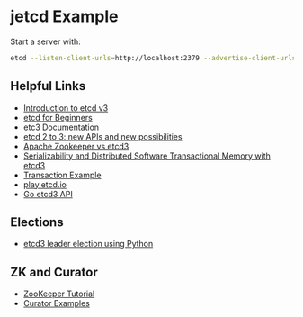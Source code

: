 # jetcd Example

Start a server with:
```bash
etcd --listen-client-urls=http://localhost:2379 --advertise-client-urls=http://localhost:2379
```

## Helpful Links
* [Introduction to etcd v3](https://www.youtube.com/watch?v=hQigKX0MxPw)
* [etcd for Beginners](https://www.youtube.com/watch?v=L9xkXzpEY6Q)
* [etc3 Documentation](https://github.com/etcd-io/etcd/blob/master/Documentation/docs.md)
* [etcd 2 to 3: new APIs and new possibilities](https://www.compose.com/articles/etcd2to3-new-apis-and-new-possibilities/)
* [Apache Zookeeper vs etcd3](https://medium.com/@Imesha94/apache-curator-vs-etcd3-9c1362600b26)
* [Serializability and Distributed Software Transactional Memory with etcd3](https://coreos.com/blog/transactional-memory-with-etcd3.html)
* [Transaction Example](https://banzaicloud.com/blog/jetcd_bug/)
* [play.etcd.io](http://play.etcd.io/play)
* [Go etcd3 API](https://godoc.org/github.com/coreos/etcd/clientv3)

## Elections
* [etcd3 leader election using Python](https://www.sandtable.com/etcd3-leader-election-using-python/)

## ZK and Curator
* [ZooKeeper Tutorial](https://data-flair.training/blogs/zookeeper-tutorial/)
* [Curator Examples](https://github.com/yiming187/curator-example/tree/master/src/main/java/com/ctrip/zk/curator/example)